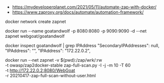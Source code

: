 - https://mydeveloperplanet.com/2021/05/11/automate-zap-with-docker/
- https://www.zaproxy.org/docs/automate/automation-framework/

docker network create zapnet

docker run --name goatandwolf -p 8080:8080 -p 9090:9090 -d --net zapnet webgoat/goatandwolf

docker inspect goatandwolf | grep IPAddress
"SecondaryIPAddresses": null,
"IPAddress": "",
"IPAddress": "172.22.0.2",

docker run --net zapnet -v $(pwd):/zap/wrk/:rw \
-t owasp/zap2docker-stable zap-full-scan.py -I -j -m 10 -T 60 \
-t http://172.22.0.2:8080/WebGoat \
-r 20210417-zap-full-scan-without-user.html

